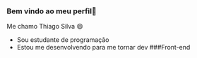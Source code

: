 ### Bem vindo ao meu perfil💙
Me chamo Thiago Silva 😄

- Sou estudante de programação
- Estou me desenvolvendo para me tornar dev ###Front-end
